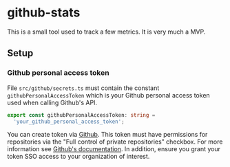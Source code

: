 # github-stats

This is a small tool used to track a few metrics. It is very much a MVP. 

## Setup
### Github personal access token

File `src/github/secrets.ts` must contain the constant `githubPersonalAccessToken` which is your Github personal access token used when calling Github's API.

```typescript
export const githubPersonalAccessToken: string =
  'your_github_personal_access_token';
```

You can create token via [Github](https://github.com/settings/tokens). This token must have permissions for repositories via the "Full control of private repositories" checkbox. For more information see [Github's documentation](https://docs.github.com/en/authentication/keeping-your-account-and-data-secure/creating-a-personal-access-token). In addition, ensure you grant your token SSO access to your organization of interest.
